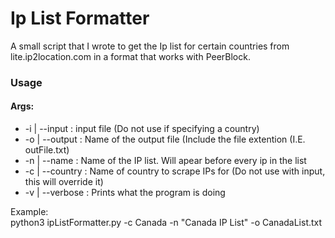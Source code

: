 # Ip List Formatter

A small script that I wrote to get the Ip list for certain countries from lite.ip2location.com in a format that works with PeerBlock.

### Usage
#### Args:
- -i | --input : input file (Do not use if specifying a country)
- -o | --output : Name of the output file (Include the file extention (I.E. outFile.txt)
- -n | --name : Name of the IP list. Will apear before every ip in the list
- -c | --country : Name of country to scrape IPs for (Do not use with input, this will override it)
- -v | --verbose : Prints what the program is doing

Example:</br>
python3 ipListFormatter.py -c Canada -n "Canada IP List" -o CanadaList.txt
